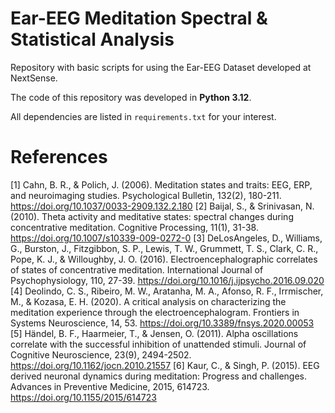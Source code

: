 # Ear-EEG Meditation Spectral & Statistical Analysis

Repository with basic scripts for using the Ear-EEG Dataset developed at NextSense.

The code of this repository was developed in **Python 3.12**.

All dependencies are listed in `requirements.txt` for your interest.

# References

[1]	Cahn, B. R., & Polich, J. (2006). Meditation states and traits: EEG, ERP, and neuroimaging studies. Psychological Bulletin, 132(2), 180-211. https://doi.org/10.1037/0033-2909.132.2.180
[2]	Baijal, S., & Srinivasan, N. (2010). Theta activity and meditative states: spectral changes during concentrative meditation. Cognitive Processing, 11(1), 31-38. https://doi.org/10.1007/s10339-009-0272-0
[3]	DeLosAngeles, D., Williams, G., Burston, J., Fitzgibbon, S. P., Lewis, T. W., Grummett, T. S., Clark, C. R., Pope, K. J., & Willoughby, J. O. (2016). Electroencephalographic correlates of states of concentrative meditation. International Journal of Psychophysiology, 110, 27-39. https://doi.org/10.1016/j.ijpsycho.2016.09.020
[4] Deolindo, C. S., Ribeiro, M. W., Aratanha, M. A., Afonso, R. F., Irrmischer, M., & Kozasa, E. H. (2020). A critical analysis on characterizing the meditation experience through the electroencephalogram. Frontiers in Systems Neuroscience, 14, 53. https://doi.org/10.3389/fnsys.2020.00053
[5]	Händel, B. F., Haarmeier, T., & Jensen, O. (2011). Alpha oscillations correlate with the successful inhibition of unattended stimuli. Journal of Cognitive Neuroscience, 23(9), 2494-2502. https://doi.org/10.1162/jocn.2010.21557
[6]	Kaur, C., & Singh, P. (2015). EEG derived neuronal dynamics during meditation: Progress and challenges. Advances in Preventive Medicine, 2015, 614723. https://doi.org/10.1155/2015/614723

